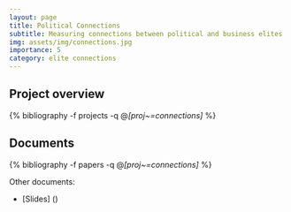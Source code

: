 ```yaml
---
layout: page
title: Political Connections
subtitle: Measuring connections between political and business elites
img: assets/img/connections.jpg
importance: 5
category: elite connections
---
```


## Project overview

<div class="publications">

  {% bibliography -f projects -q @*[proj~=connections]* %}

</div>

## Documents

<div class="publications">

  {% bibliography -f papers -q @*[proj~=connections]* %}

</div>



Other documents: 
* [Slides] () 
